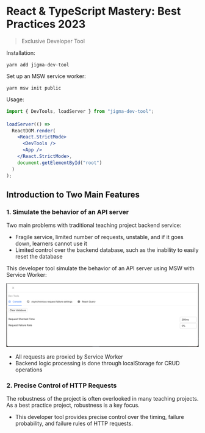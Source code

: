 # React & TypeScript Mastery: Best Practices 2023
> Exclusive Developer Tool

Installation:

```shell
yarn add jigma-dev-tool
```

Set up an MSW service worker:

```shell
yarn msw init public
```
Usage:

```jsx
import { DevTools, loadServer } from "jigma-dev-tool";

loadServer(() =>
  ReactDOM.render(
    <React.StrictMode>
      <DevTools />
      <App />
    </React.StrictMode>,
    document.getElementById("root")
  )
);
```

## Introduction to Two Main Features
### 1. Simulate the behavior of an API server
Two main problems with traditional teaching project backend service:

- Fragile service, limited number of requests, unstable, and if it goes down, learners cannot use it
- Limited control over the backend database, such as the inability to easily reset the database

This developer tool simulate the behavior of an API server using MSW with Service Worker:

![alt text](https://raw.githubusercontent.com/wenyongqd/jigma-dev-tool/master/src/images/image.png)

- All requests are proxied by Service Worker
- Backend logic processing is done through localStorage for CRUD operations

### 2. Precise Control of HTTP Requests
The robustness of the project is often overlooked in many teaching projects. As a best practice project, robustness is a key focus.
- This developer tool provides precise control over the timing, failure probability, and failure rules of HTTP requests.
